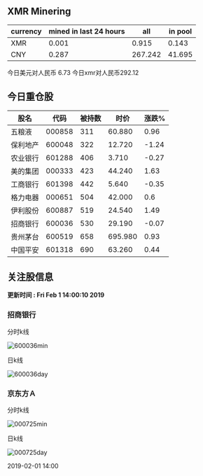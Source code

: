## XMR Minering

|currency|mined in last 24 hours|all|in pool|
|---|---|---|---|
|XMR|0.001|0.915|0.143|
|CNY|0.287|267.242|41.695|

今日美元对人民币 6.73	今日xmr对人民币292.12


## 今日重仓股 

|股名|代码|被持数|时价|涨跌%|
|---|---|---|---|---|
|五粮液|000858|311|60.880|0.96|
|保利地产|600048|322|12.720|-1.24|
|农业银行|601288|406|3.710|-0.27|
|美的集团|000333|423|44.240|1.63|
|工商银行|601398|442|5.640|-0.35|
|格力电器|000651|504|42.000|0.6|
|伊利股份|600887|519|24.540|1.49|
|招商银行|600036|530|29.190|-0.07|
|贵州茅台|600519|658|695.980|0.93|
|中国平安|601318|690|63.260|0.44|

## 关注股信息
**更新时间 : Fri Feb  1 14:00:10 2019**
### 招商银行 
分时k线

![600036min](http://image.sinajs.cn/newchart/min/n/sh600036.gif)

日k线

![600036day](http://image.sinajs.cn/newchart/daily/n/sh600036.gif)

### 京东方Ａ 
分时k线

![000725min](http://image.sinajs.cn/newchart/min/n/sz000725.gif)

日k线

![000725day](http://image.sinajs.cn/newchart/daily/n/sz000725.gif)

2019-02-01 14:00